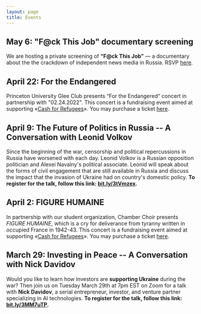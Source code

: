 ```yaml
---
layout: page
title: Events
---
```


## May 6: "F@ck This Job" documentary screening

We are hosting a private screening of **“F@ck This Job”** — a documentary about the the crackdown of independent news media in Russia. RSVP [here](https://docs.google.com/forms/d/e/1FAIpQLSevpQjbYZrljWXIlTuOtDu3DioKjUMvn8qGkpLBtlidX45nXg/viewform).

 
## April 22:  For the Endangered

Princeton University Glee Club presents “For the Endangered“ concert in partnership with "02.24.2022". This concert is a fundraising event aimed at supporting «[Cash for Refugees](https://www.cashforrefugees.org)». You may purchase a ticket [here](https://princetongleeclub.com).
 




## April 9: The Future of Politics in Russia -- A Conversation with Leonid Volkov

Since the beginning of the war, censorship and political repercussions in Russia have worsened with each day. Leonid Volkov is a Russian opposition politician and Alexei Navalny's political associate. Leonid will speak about the forms of civil engagement that are still available in Russia and discuss the impact that the invasion of Ukraine had on country's domestic policy. **To register for the talk, follow this link:  [bit.ly/3tVmzex](https://docs.google.com/forms/d/e/1FAIpQLSd3ZGz6in-8M_4OHovh41EWfPBivz3io5xh1kriJNmK3RZi6Q/viewform).**

 



## April 2: FIGURE HUMAINE

In partnership with our student organization, Chamber Choir presents *FIGURE HUMAINE*, which is a cry for deliverance from tyranny written in occupied France in 1942-43. This concert is a fundraising event aimed at supporting «[Cash for Refugees](https://www.cashforrefugees.org)». You may purchase a ticket [here](https://princetongleeclub.com).

 

## March 29: Investing in Peace -- A Conversation with Nick Davidov

Would you like to learn how investors are **supporting Ukraine** during the war? Then join us on Tuesday March 29th at 7pm EST on Zoom for a talk with **Nick Davidov**, a serial entrepreneur, investor, and venture partner specializing in AI technologies. **To register for the talk, follow this link:  [bit.ly/3MM7uTP](https://docs.google.com/forms/d/e/1FAIpQLSe3zY_FPXImDrJn4cShpbOFpV9JIsCSqs-bJAT1XVEjIwc5dw/viewform).**

 

